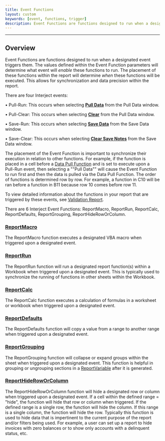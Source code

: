 ```yaml
---
title: Event Functions
layout: custom
keywords: [event, functions, trigger]
description: Event Functions are functions designed to run when a designated event triggers them.
---
```

* * *

## Overview

Event Functions are functions designed to run when a designated event triggers them. The values defined within the Event Function parameters will determine what event will _enable_ these functions to run. The placement of these functions within the report will determine _when_ these functions will be executed. This allows for synchronization and data precision within the report.

There are four Interject events:

• Pull-Run: This occurs when selecting [**Pull Data**](/wGetStarted/INTERJECT-Ribbon-Menu-Items.html#pull-data) from the Pull Data window.

• Pull-Clear: This occurs when selecting [**Clear**](/wGetStarted/INTERJECT-Ribbon-Menu-Items.html#pull-data) from the Pull Data window.

• Save-Run: This occurs when selecting [**Save Data**](/wGetStarted/INTERJECT-Ribbon-Menu-Items.html#save-data) from the Save Data window.

• Save-Clear: This occurs when selecting [**Clear Save Notes**](/wGetStarted/INTERJECT-Ribbon-Menu-Items.html#save-data) from the Save Data window.

The placement of the Event Function is important to synchronize their execution in relation to other functions. For example, if the function is placed in a cell before a [Data Pull Function](wIndex/Data-Functions-Landing.html) and is set to execute upon a Pull-Run event, then selecting a ""Pull Data"" will cause the Event Function to run first and then the data is pulled via the Data Pull Function. The order of functions is determined row by row. For example, a function in C10 will be ran before a function in B11 because row 10 comes before row 11.

To view detailed information about the functions in your report that are triggered by these events, see [Validation Report](/wIndex/ValidationReport.html).

There are 6 Interject Event Functions: ReportMacro, ReportRun, ReportCalc, ReportDefaults, ReportGrouping, ReportHideRowOrColumn.

### [ReportMacro](/wIndex/ReportMacro.html)

The ReportMacro function executes a designated VBA macro when triggered upon a designated event. 

### [ReportRun](/wIndex/ReportRun.html)

The ReportRun function will run a designated report function(s) within a Workbook when triggered upon a designated event. This is typically used to synchronize the running of functions in other sheets within the Workbook. 

### [ReportCalc](/wIndex/ReportCalc.html)

The ReportCalc function executes a calculation of formulas in a worksheet or workbook when triggered upon a designated event.

### [ReportDefaults](/wIndex/ReportDefaults.html)

The ReportDefaults function will copy a value from a range to another range when triggered upon a designated event.

### [ReportGrouping](/wIndex/ReportGrouping.html)

The ReportGrouping function will collapse or expand groups within the sheet when triggered upon a designated event. This function is helpful in grouping or ungrouping sections in a [ReportVariable](/wIndex/ReportVariable.html) after it is generated.

### [ReportHideRowOrColumn](/wIndex/ReportHideRowOrColumn.html)

The ReportHideRowOrColumn function will hide a designated row or column when triggered upon a designated event. If a cell within the defined range = "hide", the function will hide that row or column when triggered. If the defined range is a single row, the function will hide the column. If this range is a single column, the function will hide the row. Typically this function is used to hide data that is impertinent to the current purpose of the report and/or filters being used. For example, a user can set up a report to hide invoices with zero balances or to show only accounts with a delinquent status, etc.
